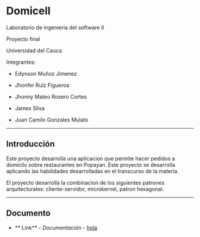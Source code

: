 # Domicell

Laboratorio de ingenieria del software II

Proyecto final 

Universidad del Cauca

Integrantes:  

  * Edynson Muñoz Jimenez 

  * Jhonfer Ruiz Figueroa 

  * Jhonny Mateo Rosero Cortes 

  * James Silva 

  * Juan Camilo Gonzales Mulato
  
****

## Introducción

Este proyecto desarrolla una aplicacion que permite hacer pedidos a domicilo sobre restaurantes en Popayan. Este proyecto se desarrolla aplicando las habilidades desarrolladas en el transcurso de la materia.

El proyecto desarrolla la combinacion de los siguientes patrones arquitecturales: cliente-servidor, microkernel, patron hexagonal.

****

## Documento

* ** Link** - *Documentación* - [hola](#https://drive.google.com/file/d/1wgd6-tQti9LU3BXahShLRiFcQ3A251R8/view?usp=sharing)

